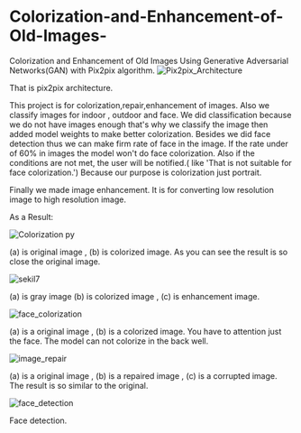 # Colorization-and-Enhancement-of-Old-Images-
Colorization and Enhancement of Old Images Using Generative Adversarial Networks(GAN) with Pix2pix algorithm.
![Pix2pix_Architecture](https://user-images.githubusercontent.com/44208327/172026753-410766a6-9e1a-420a-8dbc-8ed4c6145161.png)

That is pix2pix architecture.


This project is for colorization,repair,enhancement of images. Also we classify images for indoor , outdoor and face.
We did classification because we do not have images enough that's why we classify the image then added model weights to make better colorization.
Besides we did face detection thus we can make firm rate of face in the image. If the rate under of 60% in images the model won't do face colorization. Also if the conditions are not met, the user will be notified.( like 'That is not suitable for face colorization.') Because our purpose is colorization just portrait.

Finally we made image enhancement. It is for converting low resolution image to high resolution image.

As a Result:

![Colorization py](https://user-images.githubusercontent.com/44208327/172026615-868d7499-beca-4651-981d-4a543342190c.png)

(a) is original image , (b) is colorized image. As you can see the result is so close the original image.


![sekil7](https://user-images.githubusercontent.com/44208327/172026629-ee543820-2f31-4534-a7f8-37dcd2bb7187.png)

(a) is gray image (b) is colorized image , (c) is enhancement image.


![face_colorization](https://user-images.githubusercontent.com/44208327/172026644-bcd93e26-03c5-4718-95f9-5369842b93a1.png)

(a) is a original image , (b) is a colorized image. You have to attention just the face. The model can not colorize in the back well.

![image_repair](https://user-images.githubusercontent.com/44208327/172026685-8c2d9662-cfa7-4fa8-8ee0-9e6e2ca1b78a.png)

(a) is a original image , (b) is a repaired image , (c) is a corrupted image. The result is so similar to the original.

![face_detection](https://user-images.githubusercontent.com/44208327/172026766-4eeef3f8-7386-4a4e-b197-1880e7b48a0e.png)

Face detection.
